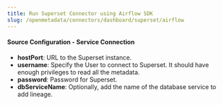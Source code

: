 ```yaml
---
title: Run Superset Connector using Airflow SDK
slug: /openmetadata/connectors/dashboard/superset/airflow
---
```


<ConnectorIntro connector="Superset" goal="Airflow"/>

<Requirements />

<PythonMod connector="Superset" module="superset" />

<MetadataIngestionServiceDev service="dashboard" connector="Superset" goal="Airflow"/>

<h4>Source Configuration - Service Connection</h4>

- **hostPort**: URL to the Superset instance.
- **username**: Specify the User to connect to Superset. It should have enough privileges to read all the metadata.
- **password**: Password for Superset.
- **dbServiceName**: Optionally, add the name of the database service to add lineage.

<MetadataIngestionConfig service="dashboard" connector="Superset" goal="Airflow" />

